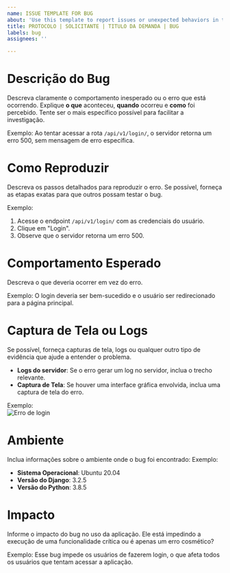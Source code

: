 ```yaml
---
name: ISSUE TEMPLATE FOR BUG
about: 'Use this template to report issues or unexpected behaviors in the system. '
title: PROTOCOLO | SOLICITANTE | TITULO DA DEMANDA | BUG
labels: bug
assignees: ''

---
```


# Descrição do Bug

Descreva claramente o comportamento inesperado ou o erro que está ocorrendo. Explique **o que** aconteceu, **quando** ocorreu e **como** foi percebido. Tente ser o mais específico possível para facilitar a investigação.

Exemplo: Ao tentar acessar a rota `/api/v1/login/`, o servidor retorna um erro 500, sem mensagem de erro específica.

# Como Reproduzir

Descreva os passos detalhados para reproduzir o erro. Se possível, forneça as etapas exatas para que outros possam testar o bug.
   
   Exemplo:
   1. Acesse o endpoint `/api/v1/login/` com as credenciais do usuário.
   2. Clique em "Login".
   3. Observe que o servidor retorna um erro 500.

# Comportamento Esperado

Descreva o que deveria ocorrer em vez do erro.

Exemplo: O login deveria ser bem-sucedido e o usuário ser redirecionado para a página principal.

# Captura de Tela ou Logs

Se possível, forneça capturas de tela, logs ou qualquer outro tipo de evidência que ajude a entender o problema. 
- **Logs do servidor**: Se o erro gerar um log no servidor, inclua o trecho relevante.
- **Captura de Tela**: Se houver uma interface gráfica envolvida, inclua uma captura de tela do erro.

Exemplo:  
![Erro de login](https://link-para-captura-de-tela.com)

# Ambiente

Inclua informações sobre o ambiente onde o bug foi encontrado:
Exemplo:
- **Sistema Operacional**: Ubuntu 20.04
- **Versão do Django**: 3.2.5
- **Versão do Python**: 3.8.5

# Impacto

Informe o impacto do bug no uso da aplicação. Ele está impedindo a execução de uma funcionalidade crítica ou é apenas um erro cosmético?

Exemplo: Esse bug impede os usuários de fazerem login, o que afeta todos os usuários que tentam acessar a aplicação.
